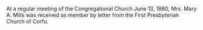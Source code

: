 At a regular meeting of the Congregational Church June 13, 1880, Mrs. Mary A. Mills was received as member by letter from the First Presbyterian Church of Corfu.
